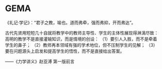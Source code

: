 # GEMA

 《礼记·学记》：“君子之教，喻也。道而弗牵，强而弗抑，开而弗达”。

古代先贤用短短几十自就将教学中的教师主导性、学生的主体性展现得淋漓尽致：
高明的教学不是直接灌输知识，而是情境的创设：
（1）要引人入胜，而不是牵着学生的鼻子；
（2）教师再本领域有强的学术地位，但不压制学生的见解；
（3）要在问题源头上启发和提高学生的悟性，而不是直接给出答案。

——《力学讲义》赵亚溥 第一版前言
